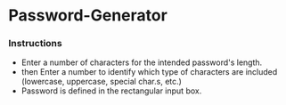 # Password-Generator

### Instructions
- Enter a number of characters for the intended password's length.
- then Enter a number to identify which type of characters are included (lowercase, uppercase, special char.s, etc.)
- Password is defined in the rectangular input box.